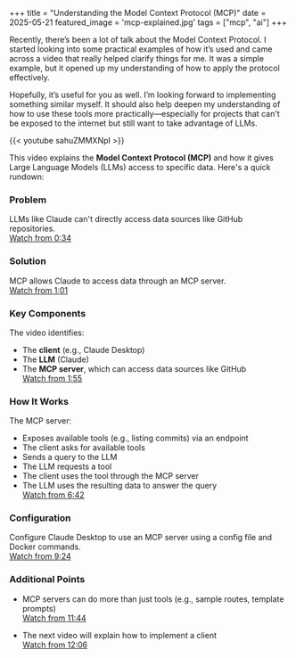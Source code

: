 +++
title = "Understanding the Model Context Protocol (MCP)"
date = 2025-05-21
featured_image = 'mcp-explained.jpg'
tags = ["mcp", "ai"]
+++

Recently, there’s been a lot of talk about the Model Context Protocol. I started looking into some practical examples
of how it’s used and came across a video that really helped clarify things for me. 
It was a simple example, but it opened up my understanding of how to apply the protocol effectively.

Hopefully, it’s useful for you as well. I’m looking forward to implementing something similar myself. 
It should also help deepen my understanding of how to use these tools more practically—especially for 
projects that can't be exposed to the internet but still want to take advantage of LLMs.

{{< youtube sahuZMMXNpI >}}


This video explains the **Model Context Protocol (MCP)** and how it gives Large Language Models (LLMs) access to specific data. Here's a quick rundown:

### Problem
LLMs like Claude can't directly access data sources like GitHub repositories.  
[Watch from 0:34](https://www.youtube.com/watch?v=sahuZMMXNpI&t=34s)

### Solution
MCP allows Claude to access data through an MCP server.  
[Watch from 1:01](https://www.youtube.com/watch?v=sahuZMMXNpI&t=61s)

### Key Components
The video identifies:
- The **client** (e.g., Claude Desktop)
- The **LLM** (Claude)
- The **MCP server**, which can access data sources like GitHub  
  [Watch from 1:55](https://www.youtube.com/watch?v=sahuZMMXNpI&t=115s)

### How It Works
The MCP server:
- Exposes available tools (e.g., listing commits) via an endpoint
- The client asks for available tools
- Sends a query to the LLM
- The LLM requests a tool
- The client uses the tool through the MCP server
- The LLM uses the resulting data to answer the query  
  [Watch from 6:42](https://www.youtube.com/watch?v=sahuZMMXNpI&t=402s)

### Configuration
Configure Claude Desktop to use an MCP server using a config file and Docker commands.  
[Watch from 9:24](https://www.youtube.com/watch?v=sahuZMMXNpI&t=564s)

### Additional Points
- MCP servers can do more than just tools (e.g., sample routes, template prompts)  
  [Watch from 11:44](https://www.youtube.com/watch?v=sahuZMMXNpI&t=704s)

- The next video will explain how to implement a client  
  [Watch from 12:06](https://www.youtube.com/watch?v=sahuZMMXNpI&t=726s)
